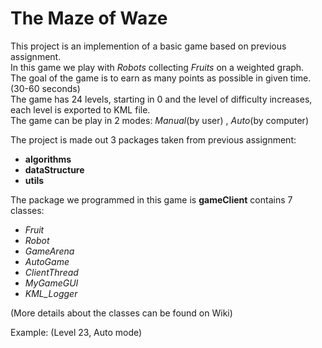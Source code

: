 # The Maze of Waze

This project is an implemention of a basic game based on previous assignment.  
In this game we play with _Robots_ collecting _Fruits_ on a weighted graph.  
The goal of the game is to earn as many points as possible in given time. (30-60 seconds)  
The game has 24 levels, starting in 0 and the level of difficulty increases, each level is exported to KML file.  
The game can be play in 2 modes: _Manual_(by user) , _Auto_(by computer)  

The project is made out 3 packages taken from previous assignment:  
* **algorithms** 
* **dataStructure**
* **utils**

The package we programmed in this game is **gameClient** contains 7 classes:
* _Fruit_
* _Robot_
* _GameArena_
* _AutoGame_
* _ClientThread_
* _MyGameGUI_
* _KML_Logger_

(More details about the classes can be found on Wiki)

Example: (Level 23, Auto mode)  


